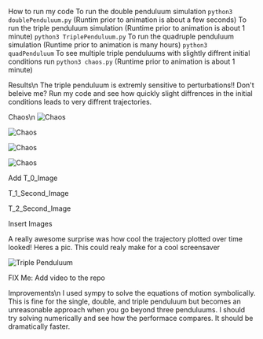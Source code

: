 How to run my code
To run the double penduluum simulation
```python3 doublePenduluum.py``` (Runtim prior to animation is about a few seconds)
To run the triple penduluum simulation (Runtime prior to animation is about 1 minute)
```python3 TriplePenduluum.py```
To run the quadruple penduluum simulation (Runtime prior to animation is many hours)
```python3 quadPenduluum```
To see multiple triple penduluums with slightly diffrent initial conditions run ```python3 chaos.py``` (Runtime prior to animation is about 1 minute)


Results\n
The triple penduluum is extremly sensitive to perturbations!! Don't beleive me? Run my code and see how quickly slight diffrences in the initial conditions leads to very diffrent trajectories.

Chaos\n
![Chaos](https://github.com/PeterJochem/TriplePendulum/blob/master/Chaos_T_0.png)

![Chaos](https://github.com/PeterJochem/TriplePendulum/blob/master/Chaos_T_1.png)

![Chaos](https://github.com/PeterJochem/TriplePendulum/blob/master/Chaos_T_Later.png)

![Chaos](https://github.com/PeterJochem/TriplePendulum/blob/master/Chaos_T_Way_Later.png)


Add T_0_Image

T_1_Second_Image

T_2_Second_Image

Insert Images  

A really awesome surprise was how cool the trajectory plotted over time looked! Heres a pic. This could realy make for a cool screensaver

![Triple Penduluum](https://github.com/PeterJochem/TriplePendulum/blob/master/Trajectory.png)

FIX Me: Add video to the repo




Improvements\n
I used sympy to solve the equations of motion symbolically. This is fine for the single, double, and triple penduluum but becomes an unreasonable approach when you go beyond three penduluums. I should try solving numerically and see how the performace compares. It should be dramatically faster.
